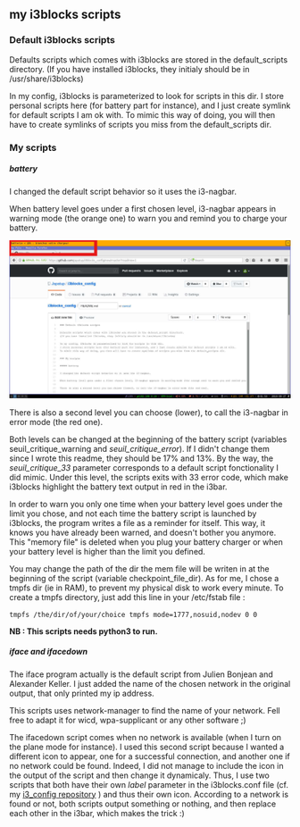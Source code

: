 ## my i3blocks scripts

### Default i3blocks scripts

Defaults scripts which comes with i3blocks are stored in the default_scripts directory.
(If you have installed i3blocks, they initialy should be in /usr/share/i3blocks)

In my config, i3blocks is parameterized to look for scripts in this dir. 
I store personal scripts here (for battery part for instance), and I just create symlink for default scripts I am ok with.
To mimic this way of doing, you will then have to create symlinks of scripts you miss from the default_scripts dir.

### My scripts

##### battery

I changed the default script behavior so it uses the i3-nagbar.

When battery level goes under a first chosen level, i3-nagbar appears in warning mode (the orange one) to warn you and remind you to charge your battery.

![warning i3-nagbar](https://github.com/Japatup/i3blocks_config/blob/master/screenshots/i3-nagbar%20warning.jpg)

There is also a second level you can choose (lower), to call the i3-nagbar in error mode (the red one).

Both levels can be changed at the beginning of the battery script (variables seuil_critique_warning and *seuil_critique_error*). If I didn't change them since I wrote this readme, they should be 17% and 13%. By the way, the *seuil_critique_33* parameter corresponds to a default script fonctionality I did mimic. Under this level, the scripts exits with 33 error code, which make i3blocks highlight the battery text output in red in the i3bar.

In order to warn you only one time when your battery level goes under the limit you chose, and not each time the battery script is launched by i3blocks, the program writes a file as a reminder for itself. This way, it knows you have already been warned, and doesn't bother you anymore. This "memory file" is deleted when you plug your battery charger or when your battery level is higher than the limit you defined.

You may change the path of the dir the mem file will be writen in at the beginning of the script (variable checkpoint_file_dir). As for me, I chose a tmpfs dir (ie in RAM), to prevent my physical disk to work every minute. To create a tmpfs directory, just add this line in your /etc/fstab file : 

```
tmpfs /the/dir/of/your/choice tmpfs mode=1777,nosuid,nodev 0 0
```

**NB : This scripts needs python3 to run.**

##### iface and ifacedown

The iface program actually is the default script from Julien Bonjean and Alexander Keller. I just added the name of the chosen network in the original output, that only printed my ip address.

This scripts uses network-manager to find the name of your network. Fell free to adapt it for wicd, wpa-supplicant or any other software ;)

The ifacedown script comes when no network is available (when I turn on the plane mode for instance). I used this second script because I wanted a different icon to appear, one for a successful connection, and another one if no network could be found. Indeed, I did not manage to include the icon in the output of the script and then change it dynamicaly. Thus, I use two scripts that both have their own *label* parameter in the i3blocks.conf file (cf. my [i3_config repository](https://github.com/Japatup/i3_config) ) and thus their own icon. According to a network is found or not, both scripts output something or nothing, and then replace each other in the i3bar, which makes the trick :)